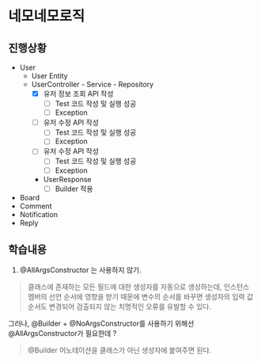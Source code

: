 # 네모네모로직
## 진행상황
- User
  - User Entity
  - UserController - Service - Repository
    - [x] 유저 정보 조회 API 작성
      - [ ] Test 코드 작성 및 실행 성공
      - [ ] Exception
    - [ ] 유저 수정 API 작성
      - [ ] Test 코드 작성 및 실행 성공
      - [ ] Exception
    - [ ] 유저 수정 API 작성
      - [ ] Test 코드 작성 및 실행 성공
      - [ ] Exception
    - UserResponse
      - [ ] Builder 적용

- Board
- Comment
- Notification
- Reply

## 학습내용
1. @AllArgsConstructor 는 사용하지 않기.
  >클래스에 존재하는 모든 필드에 대한 생성자를 자동으로 생성하는데, 인스턴스 멤버의 선언 순서에 영향을 받기 때문에 변수의 순서를 바꾸면 생성자의 입력 값 순서도 변경되어 검출되지 않는 치명적인 오류를 유발할 수 있다.
   
그러나, @Builder + @NoArgsConstructor를 사용하기 위해선 @AllArgsConstructor가 필요한데 ?
> @Builder 어노테이션을 클래스가 아닌 생성자에 붙여주면 된다.
